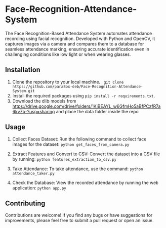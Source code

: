 # Face-Recognition-Attendance-System
The Face Recognition-Based Attendance System automates attendance recording using facial recognition. Developed with Python and OpenCV, it captures images via a camera and compares them to a database for seamless attendance marking, ensuring accurate identification even in challenging conditions like low light or when wearing glasses.

## Installation

1. Clone the repository to your local machine. ``` git clone https://github.com/para8ox-deb/Face-Recognition-Attendance-System.git```
2. Install the required packages using ```pip install -r requirements.txt```.
3. Download the dlib models from https://drive.google.com/drive/folders/1KiBEAYL_w6GfmHo5aBfPCzfR7a6kv7b-?usp=sharing and place the data folder inside the repo

    
## Usage

1. Collect Faces Dataset:
Run the following command to collect face images for the dataset:
```python get_faces_from_camera.py```

2. Extract Features and Convert to CSV:
Convert the dataset into a CSV file by running:
```python features_extraction_to_csv.py```

3. Take Attendance:
To take attendance, use the command:
```python attendance_taker.py```

4. Check the Database:
View the recorded attendance by running the web application:
```python app.py```


## Contributing

Contributions are welcome! If you find any bugs or have suggestions for improvements, please feel free to submit a pull request or open an issue.


